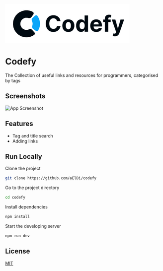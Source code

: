<picture>
  <source media="(prefers-color-scheme: dark)" srcset="./public/img/banner@dark.png">
  <source media="(prefers-color-scheme: light)" srcset="./public/img/banner@light.png">
  <img alt="Logo" src="./public/img/banner@light.png">
</picture>

# **Codefy**

The Collection of useful links and resources for programmers, categorised by tags


## Screenshots

![App Screenshot](https://via.placeholder.com/468x300?text=App+Screenshot+Here)


## Features

- Tag and title search
- Adding links


## Run Locally

Clone the project

```bash
git clone https://github.com/aElDi/codefy
```

Go to the project directory

```bash
cd codefy
```

Install dependencies

```bash
npm install
```

Start the developing server

```bash
npm run dev
```


## License

[MIT](https://choosealicense.com/licenses/mit/)

